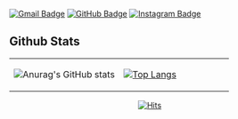 [![Gmail Badge](https://img.shields.io/badge/Gmail-d14836?style=flat-square&logo=Gmail&link=mailto:eodud4976@gmail.com)](mailto:eodud4976@gmail.com)
[![GitHub Badge](http://img.shields.io/badge/Github-black?style=flat-square&logo=github&link=https://github.com/daeyoung-k)](https://github.com/daeyoung-k)
[![Instagram Badge](http://img.shields.io/badge/Instagram-black?style=flat-square&logo=instagram&link=https://www.instagram.com/kkkwon_dae/)](https://www.instagram.com/kkkwon_dae/)

## Github Stats  
<table>
  <td valign="top" width="50%">
    
  ![Anurag's GitHub stats](https://github-readme-stats.vercel.app/api?username=anuraghazra&show_icons=true&theme=dracula)
    
  </td>
  <td valign="top" width="50%">
    
  [![Top Langs](https://github-readme-stats.vercel.app/api/top-langs/?username=daeyoung-k&langs_count=10&layout=compact&theme=dark)](https://github.com/daeyoung-k)
    
  </td>
</table>

<div align=center>
  
[![Hits](https://hits.seeyoufarm.com/api/count/incr/badge.svg?url=https://github.com/daeyoung-k/gjbae1212/hit-counter)](https://github.com/daeyoung-k)

</div>

